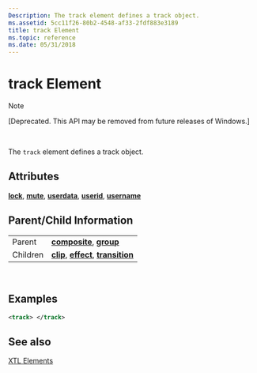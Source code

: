 ```yaml
---
Description: The track element defines a track object.
ms.assetid: 5cc11f26-80b2-4548-af33-2fdf883e3189
title: track Element
ms.topic: reference
ms.date: 05/31/2018
---
```


# track Element

> [!Note]  
> \[Deprecated. This API may be removed from future releases of Windows.\]

 

The `track` element defines a track object.

## Attributes

[**lock**](lock-attribute.md), [**mute**](mute-attribute.md), [**userdata**](userdata-attribute.md), [**userid**](userid-attribute.md), [**username**](username-attribute.md)

## Parent/Child Information



|          |                                                                                                          |
|----------|----------------------------------------------------------------------------------------------------------|
| Parent   | [**composite**](composite-element.md), [**group**](group-element.md)                                   |
| Children | [**clip**](clip-element.md), [**effect**](effect-element.md), [**transition**](transition-element.md) |



 

## Examples


```XML
<track> </track>
```



## See also

<dl> <dt>

[XTL Elements](xtl-elements.md)
</dt> </dl>

 

 



